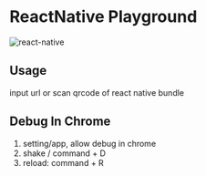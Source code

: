 # ReactNative Playground

![react-native](https://img.shields.io/badge/react--native-%3D_0.28.0-green.svg)

## Usage

input url or scan qrcode of react native bundle

## Debug In Chrome

1. setting/app, allow debug in chrome
2. shake / command + D
3. reload: command + R
